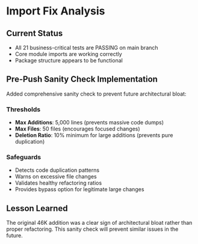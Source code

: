 # Import Fix Analysis

## Current Status
- All 21 business-critical tests are PASSING on main branch
- Core module imports are working correctly
- Package structure appears to be functional

## Pre-Push Sanity Check Implementation
Added comprehensive sanity check to prevent future architectural bloat:

### Thresholds
- **Max Additions**: 5,000 lines (prevents massive code dumps)
- **Max Files**: 50 files (encourages focused changes)
- **Deletion Ratio**: 10% minimum for large additions (prevents pure duplication)

### Safeguards
- Detects code duplication patterns
- Warns on excessive file changes
- Validates healthy refactoring ratios
- Provides bypass option for legitimate large changes

## Lesson Learned
The original 46K addition was a clear sign of architectural bloat rather than proper refactoring.
This sanity check will prevent similar issues in the future.

